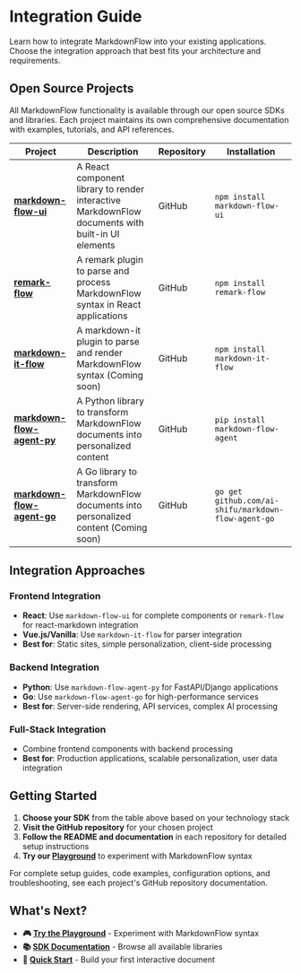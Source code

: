 # Integration Guide

Learn how to integrate MarkdownFlow into your existing applications. Choose the integration approach that best fits your architecture and requirements.

## Open Source Projects

All MarkdownFlow functionality is available through our open source SDKs and libraries. Each project maintains its own comprehensive documentation with examples, tutorials, and API references.

| Project | Description | Repository | Installation |
|---------|-------------|------------|--------------|
| **[markdown-flow-ui](https://github.com/ai-shifu/markdown-flow-ui)** | A React component library to render interactive MarkdownFlow documents with built-in UI elements | GitHub | `npm install markdown-flow-ui` |
| **[remark-flow](https://github.com/ai-shifu/remark-flow)** | A remark plugin to parse and process MarkdownFlow syntax in React applications | GitHub | `npm install remark-flow` |
| **[markdown-it-flow](https://github.com/ai-shifu/markdown-it-flow)** | A markdown-it plugin to parse and render MarkdownFlow syntax (Coming soon) | GitHub | `npm install markdown-it-flow` |
| **[markdown-flow-agent-py](https://github.com/ai-shifu/markdown-flow-agent-py)** | A Python library to transform MarkdownFlow documents into personalized content | GitHub | `pip install markdown-flow-agent` |
| **[markdown-flow-agent-go](https://github.com/ai-shifu/markdown-flow-agent-go)** | A Go library to transform MarkdownFlow documents into personalized content (Coming soon) | GitHub | `go get github.com/ai-shifu/markdown-flow-agent-go` |

## Integration Approaches

### Frontend Integration

- **React**: Use `markdown-flow-ui` for complete components or `remark-flow` for react-markdown integration
- **Vue.js/Vanilla**: Use `markdown-it-flow` for parser integration
- **Best for**: Static sites, simple personalization, client-side processing

### Backend Integration  

- **Python**: Use `markdown-flow-agent-py` for FastAPI/Django applications
- **Go**: Use `markdown-flow-agent-go` for high-performance services
- **Best for**: Server-side rendering, API services, complex AI processing

### Full-Stack Integration

- Combine frontend components with backend processing
- **Best for**: Production applications, scalable personalization, user data integration

## Getting Started

1. **Choose your SDK** from the table above based on your technology stack
2. **Visit the GitHub repository** for your chosen project
3. **Follow the README and documentation** in each repository for detailed setup instructions
4. **Try our [Playground](https://play.mdflow.run)** to experiment with MarkdownFlow syntax

For complete setup guides, code examples, configuration options, and troubleshooting, see each project's GitHub repository documentation.

## What's Next?

- **🎮 [Try the Playground](https://play.mdflow.run)** - Experiment with MarkdownFlow syntax
- **📚 [SDK Documentation](../sdks/index.md)** - Browse all available libraries
- **🚀 [Quick Start](quick-start.md)** - Build your first interactive document
